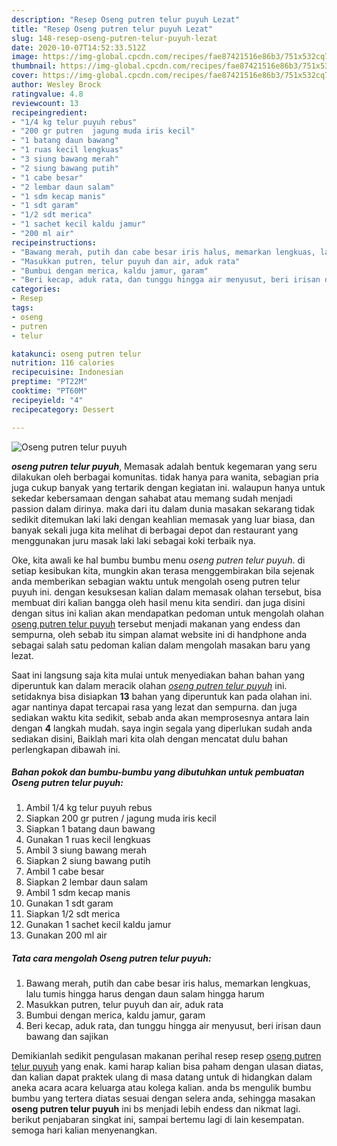```yaml
---
description: "Resep Oseng putren telur puyuh Lezat"
title: "Resep Oseng putren telur puyuh Lezat"
slug: 148-resep-oseng-putren-telur-puyuh-lezat
date: 2020-10-07T14:52:33.512Z
image: https://img-global.cpcdn.com/recipes/fae87421516e86b3/751x532cq70/oseng-putren-telur-puyuh-foto-resep-utama.jpg
thumbnail: https://img-global.cpcdn.com/recipes/fae87421516e86b3/751x532cq70/oseng-putren-telur-puyuh-foto-resep-utama.jpg
cover: https://img-global.cpcdn.com/recipes/fae87421516e86b3/751x532cq70/oseng-putren-telur-puyuh-foto-resep-utama.jpg
author: Wesley Brock
ratingvalue: 4.8
reviewcount: 13
recipeingredient:
- "1/4 kg telur puyuh rebus"
- "200 gr putren  jagung muda iris kecil"
- "1 batang daun bawang"
- "1 ruas kecil lengkuas"
- "3 siung bawang merah"
- "2 siung bawang putih"
- "1 cabe besar"
- "2 lembar daun salam"
- "1 sdm kecap manis"
- "1 sdt garam"
- "1/2 sdt merica"
- "1 sachet kecil kaldu jamur"
- "200 ml air"
recipeinstructions:
- "Bawang merah, putih dan cabe besar iris halus, memarkan lengkuas, lalu tumis hingga harus dengan daun salam hingga harum"
- "Masukkan putren, telur puyuh dan air, aduk rata"
- "Bumbui dengan merica, kaldu jamur, garam"
- "Beri kecap, aduk rata, dan tunggu hingga air menyusut, beri irisan daun bawang dan sajikan"
categories:
- Resep
tags:
- oseng
- putren
- telur

katakunci: oseng putren telur 
nutrition: 116 calories
recipecuisine: Indonesian
preptime: "PT22M"
cooktime: "PT60M"
recipeyield: "4"
recipecategory: Dessert

---
```



![Oseng putren telur puyuh](https://img-global.cpcdn.com/recipes/fae87421516e86b3/751x532cq70/oseng-putren-telur-puyuh-foto-resep-utama.jpg)

<b><i>oseng putren telur puyuh</i></b>, Memasak adalah bentuk kegemaran yang seru dilakukan oleh berbagai komunitas. tidak hanya para wanita, sebagian pria juga cukup banyak yang tertarik dengan kegiatan ini. walaupun hanya untuk sekedar kebersamaan dengan sahabat atau memang sudah menjadi passion dalam dirinya. maka dari itu dalam dunia masakan sekarang tidak sedikit ditemukan laki laki dengan keahlian memasak yang luar biasa, dan banyak sekali juga kita melihat di berbagai depot dan restaurant yang menggunakan juru masak laki laki sebagai koki terbaik nya.

Oke, kita awali ke hal bumbu bumbu menu <i>oseng putren telur puyuh</i>. di setiap kesibukan kita, mungkin akan terasa menggembirakan bila sejenak anda memberikan sebagian waktu untuk mengolah oseng putren telur puyuh ini. dengan kesuksesan kalian dalam memasak olahan tersebut, bisa membuat diri kalian bangga oleh hasil menu kita sendiri. dan juga disini dengan situs ini kalian akan mendapatkan pedoman untuk mengolah olahan <u>oseng putren telur puyuh</u> tersebut menjadi makanan yang endess dan sempurna, oleh sebab itu simpan alamat website ini di handphone anda sebagai salah satu pedoman kalian dalam mengolah masakan baru yang lezat.




Saat ini langsung saja kita mulai untuk menyediakan bahan bahan yang diperuntuk kan dalam meracik olahan <u><i>oseng putren telur puyuh</i></u> ini. setidaknya bisa disiapkan <b>13</b> bahan yang diperuntuk kan pada olahan ini. agar nantinya dapat tercapai rasa yang lezat dan sempurna. dan juga sediakan waktu kita sedikit, sebab anda akan memprosesnya antara lain dengan <b>4</b> langkah mudah. saya ingin segala yang diperlukan sudah anda sediakan disini, Baiklah mari kita olah dengan mencatat dulu bahan perlengkapan dibawah ini.

<!--inarticleads1-->

##### Bahan pokok dan bumbu-bumbu yang dibutuhkan untuk pembuatan Oseng putren telur puyuh:

1. Ambil 1/4 kg telur puyuh rebus
1. Siapkan 200 gr putren / jagung muda iris kecil
1. Siapkan 1 batang daun bawang
1. Gunakan 1 ruas kecil lengkuas
1. Ambil 3 siung bawang merah
1. Siapkan 2 siung bawang putih
1. Ambil 1 cabe besar
1. Siapkan 2 lembar daun salam
1. Ambil 1 sdm kecap manis
1. Gunakan 1 sdt garam
1. Siapkan 1/2 sdt merica
1. Gunakan 1 sachet kecil kaldu jamur
1. Gunakan 200 ml air




<!--inarticleads2-->

##### Tata cara mengolah Oseng putren telur puyuh:

1. Bawang merah, putih dan cabe besar iris halus, memarkan lengkuas, lalu tumis hingga harus dengan daun salam hingga harum
1. Masukkan putren, telur puyuh dan air, aduk rata
1. Bumbui dengan merica, kaldu jamur, garam
1. Beri kecap, aduk rata, dan tunggu hingga air menyusut, beri irisan daun bawang dan sajikan




Demikianlah sedikit pengulasan makanan perihal resep resep <u>oseng putren telur puyuh</u> yang enak. kami harap kalian bisa paham dengan ulasan diatas, dan kalian dapat praktek ulang di masa datang untuk di hidangkan dalam aneka acara acara keluarga atau kolega kalian. anda bs mengulik bumbu bumbu yang tertera diatas sesuai dengan selera anda, sehingga masakan <b>oseng putren telur puyuh</b> ini bs menjadi lebih endess dan nikmat lagi. berikut penjabaran singkat ini, sampai bertemu lagi di lain kesempatan. semoga hari kalian menyenangkan.
